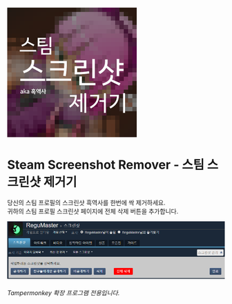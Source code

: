 ![Introduction](.res/logo.png)

# Steam Screenshot Remover - 스팀 스크린샷 제거기
당신의 스팀 프로필의 스크린샷 흑역사를 한번에 싹 제거하세요.<br />
귀하의 스팀 프로필 스크린샷 페이지에 전체 삭제 버튼을 추가합니다.

![Example](.res/example.png)

###### Tampermonkey 확장 프로그램 전용입니다.
